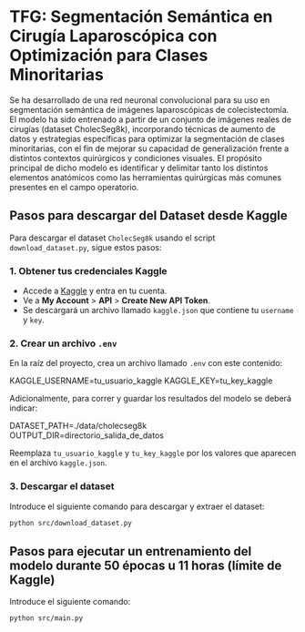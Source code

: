 # TFG: Segmentación Semántica en Cirugía Laparoscópica con Optimización para Clases Minoritarias
Se ha desarrollado de una red neuronal convolucional para su uso en segmentación semántica de imágenes laparoscópicas de colecistectomía.
El modelo ha sido entrenado a partir de un conjunto de imágenes reales de cirugías (dataset CholecSeg8k), incorporando técnicas de aumento de datos y estrategias específicas para optimizar la segmentación de clases minoritarias, con el fin de mejorar su capacidad de generalización frente a distintos contextos quirúrgicos y condiciones visuales.
El propósito principal de dicho modelo es identificar y delimitar tanto los distintos elementos anatómicos como las herramientas quirúrgicas más comunes presentes en el campo operatorio.

## Pasos para descargar del Dataset desde Kaggle

Para descargar el dataset `CholecSeg8k` usando el script `download_dataset.py`, sigue estos pasos:


### 1. Obtener tus credenciales Kaggle

- Accede a [Kaggle](https://www.kaggle.com/) y entra en tu cuenta.
- Ve a **My Account** > **API** > **Create New API Token**.
- Se descargará un archivo llamado `kaggle.json` que contiene tu `username` y `key`.

### 2. Crear un archivo `.env`

En la raíz del proyecto, crea un archivo llamado `.env` con este contenido:

KAGGLE_USERNAME=tu_usuario_kaggle
KAGGLE_KEY=tu_key_kaggle


Adicionalmente, para correr y guardar los resultados del modelo se deberá indicar:

DATASET_PATH=./data/cholecseg8k
OUTPUT_DIR=directorio_salida_de_datos


Reemplaza `tu_usuario_kaggle` y `tu_key_kaggle` por los valores que aparecen en el archivo `kaggle.json`.

### 3. Descargar el dataset

Introduce el siguiente comando para descargar y extraer el dataset:

```bash
python src/download_dataset.py
```

## Pasos para ejecutar un entrenamiento del modelo durante 50 épocas u 11 horas (límite de Kaggle)

Introduce el siguiente comando:

```bash
python src/main.py


